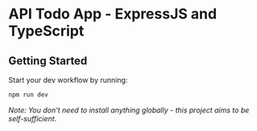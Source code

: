 # API Todo App - ExpressJS and TypeScript

## Getting Started

Start your dev workflow by running:

```bash
npm run dev
```

_Note: You don't need to install anything globally - this project aims to be self-sufficient._